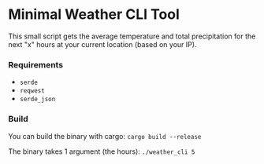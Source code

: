 # Minimal Weather CLI Tool

This small script gets the average temperature and total precipitation for the next "x" hours at your current location (based on your IP). 

### Requirements
- `serde`
- `reqwest`
- `serde_json`

### Build 
You can build the binary with cargo: `cargo build --release`

The binary takes 1 argument (the hours): `./weather_cli 5`
